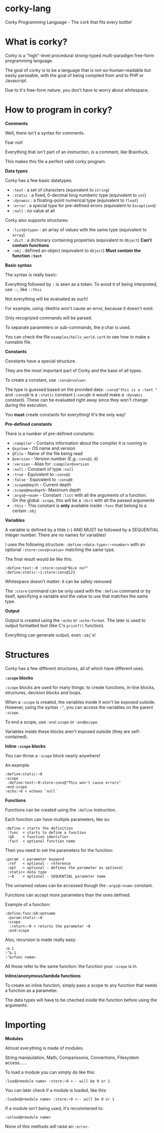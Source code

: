 corky-lang
==========

Corky Programming Language - The cork that fits every bottle!

What is corky?
==============

Corky is a "high"-level procedural strong-typed multi-paradigm free-form programming language.

The goal of corky is to be a language that is not-so-human-readable but easily parseable, with the goal of being compiled from and to PHP or Javascript.

Due to it's free-form nature, you don't have to worry about whitespace.

How to program in corky?
========================

**Comments**

Well, there isn't a syntax for comments.

Fear not!

Everything that isn't part of an instruction, is a comment, like Brainfuck.

This makes this file a perfect valid corky program.

**Data types**

Corky has a few basic datatypes:

 - `:text`    : a set of characters (equivalent to `string`)
 - `:static`  : a fixed, 0-decimal long numberic type (equivalent to `int`)
 - `:dynamic` : a floating-point numerical type (equivalent to `float`)
 - `:error`   : a special type for pre-defined errors (equivalent to `Exception`s)
 - `:null`    : no value at all

Corky also supports structures:
 - `:list@<type>` : an array of values with the same type (equivalent to `array`)
 - `:dict`        : a dictionary containing properties (equivalent to `Object`) **Can't contain functions**
 - `:obj`         : defined an object (equivalent to `Object`) **Must contain the function `:text`**

**Basic syntax**

The syntax is really basic:

Everything followed by `:` is seen as a token. To avoid it of being interpreted, use `::`, like `::this`

Not everything will be evaluated as such!

For example, using :likethis won't cause an error, because it doesn't exist.

Only recognized commands will be parsed.

To separate parameters or sub-commands, the `@` char is used.

You can check the file `examples/hello_world.cork` to see how to make a runnable file.

**Constants**

Constants have a special structure.

They are the most important part of Corky and the base of all types.

To create a constant, use `:cons@<value>`.

The type is guessed based on the provided data: `:cons@"this is a :text "` and `:cons@0` is a `:static` constant (`:cons@0.0` would make a `:dynamic` constant). These can be evaluated right away since they won't change during the execution.

You **must** create constants for everything! It's the only way!

**Pre-defined constants**

There is a number of pre-defined constants:

 - `:compiler` 		- Contains information about the compiler it is running in
  - `@system` 		- OS name and version
  - `@file` 		- Name of the file being read
  - `@version` 		- Version number (E.g.: `cons@1.0`)
 - `:version` 		- Alias for `:compiler@version`
 - `:null`			- Constant of type `:null`
 - `:true` 			- Equivalent to `:cons@1`
 - `:false`			- Equivalent to `:cons@0`
 - `:scope@depth`	- Current depth
 - `:scope@maxdepth`- Maximum depth
 - `:args@~<num>` 	- Constant `:list` with all the arguments of a function.<br>
 	On the global `:scope`, this will be a `:dict` with all the passed arguments
 - `:this` 			- This constant is **only** available inside `:func` that belong to a certain `:obj`

**Variables**

A variable is defined by a tilde (`~`) AND MUST be followed by a SEQUENTIAL integer number. There are no names for variables!

I uses the following structure: `:define:<data-type>:~<number>` with an optional `:store:cons@<value>` matching the same type.

The final result would be like this:

    :define:text:~0 :store:cons@"Nice no?"
    :define:static:~1:store:cons@123

Whitespace doesn't matter: it can be safely removed.

The `:store` command can be only used with the `:define` command or by itself, specifying a variable and the value to use that matches the same type.

**Output**

Output is created using the `:echo` or `:echo:format`. The later is used to output formatted text (like C's `printf()` function).

Everything can generate output, even `:obj`'s!

Structures
==========

Corky has a few different structures, all of which have different uses.

**`:scope` blocks**

`:scope` blocks are used for many things: to create functions, in-line blocks, structures, decision blocks and loops.

When a `:scope` is created, the variables inside it won't be exposed outside. However, using the syntax `:^`, you can access the variables on the parent `:scope`.

To end a scope, use `:end:scope` or `:end@scope`.

Variables inside these blocks aren't exposed outside (they are self-contained).

**Inline `:scope` blocks**

You can throw a `:scope` block nearly anywhere!

An example:

    :define:static:~0
    :scope
     :define:text:~0:store:cons@"This won't cause errors"
    :end:scope
    :echo:~0 < echoes `null`

**Functions**

Functions can be created using the `:define` instruction.

Each function can have multiple parameters, like so:

    :define	< starts the definition
     :func	< starts to define a function
     :&0 	< function identifier
     :fact	< optional function name

Then you need to set the parameters for the function:

    :param	< parameter keyword
     :ref	< optional - reference
     :opt	< optional - defines the parameter as optional
     :static< data type
     :~0	< optional - SEQUENTIAL parameter name

The unnamed values can be accessed though the `:args@~<num>` constant.

Functions can accept more parameters than the ones defined.

Example of a function:

    :define:func:&0:optname
     :param:static:~0
     :scope
      :return:~0 < returns the parameter ~0
     :end:scope

Also, recursion is made really easy:

    :&-1
    :^&-1
    :^&<func name>

All those refer to the same function: the function your `:scope` is in.

**Inline/anonymous/lambda functions**

To create an inline function, simply pass a scope to any function that needs a function as a parameter.

The data types will have to be cheched inside the function before using the arguments.


Importing
=========

**Modules**

Almost everything is made of modules.

String manipulation, Math, Comparissons, Convertions, Filesystem access......

To load a module you can simply do like this:

    :load@<module name> :store:~0 <-- will be 0 or 1

You can later check if a module is loaded, like this:

    :loaded@<module name> :store:~0 <-- will be 0 or 1

If a module isn't being used, it's recommened to:

    :unload@<module name>

None of this methods will raise an `:error`.


